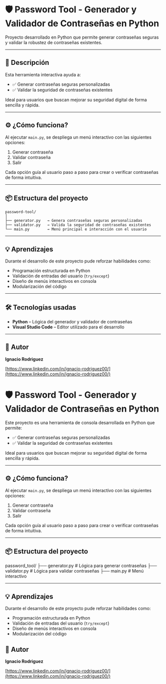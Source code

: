 # 🛡️ Password Tool - Generador y Validador de Contraseñas en Python

Proyecto desarrollado en Python que permite generar contraseñas seguras y validar la robustez de contraseñas existentes.

---

## 📌 Descripción

Esta herramienta interactiva ayuda a:

- ✅ Generar contraseñas seguras personalizadas
- ✅ Validar la seguridad de contraseñas existentes

Ideal para usuarios que buscan mejorar su seguridad digital de forma sencilla y rápida.

---

## ⚙️ ¿Cómo funciona?

Al ejecutar `main.py`, se despliega un menú interactivo con las siguientes opciones:

1. Generar contraseña
2. Validar contraseña
3. Salir

Cada opción guía al usuario paso a paso para crear o verificar contraseñas de forma intuitiva.

---

## 📦 Estructura del proyecto

```
password-tool/
│
├── generator.py   → Genera contraseñas seguras personalizadas
├── validator.py   → Valida la seguridad de contraseñas existentes
└── main.py        → Menú principal e interacción con el usuario 
```

---

## 💡 Aprendizajes

Durante el desarrollo de este proyecto pude reforzar habilidades como:

- Programación estructurada en Python
- Validación de entradas del usuario (`try/except`)
- Diseño de menús interactivos en consola
- Modularización del código

---

## 🛠️ Tecnologías usadas

- **Python** – Lógica del generador y validador de contraseñas
- **Visual Studio Code** – Editor utilizado para el desarrollo

---

## 📌 Autor

**Ignacio Rodriguez**  

[https://www.linkedin.com/in/ignacio-rodriguez00/](https://www.linkedin.com/in/ignacio-rodriguez00/)  

# 🛡️ Password Tool - Generador y Validador de Contraseñas en Python

Este proyecto es una herramienta de consola desarrollada en Python que permite:

- ✅ Generar contraseñas seguras personalizadas
- ✅ Validar la seguridad de contraseñas existentes

Ideal para usuarios que buscan mejorar su seguridad digital de forma sencilla y rápida.

---

## ⚙️ ¿Cómo funciona?

Al ejecutar `main.py`, se despliega un menú interactivo con las siguientes opciones:

1. Generar contraseña
2. Validar contraseña
3. Salir

Cada opción guía al usuario paso a paso para crear o verificar contraseñas de forma intuitiva.

---

## 📦 Estructura del proyecto

password_tool/
├── generator.py # Lógica para generar contraseñas
├── validator.py # Lógica para validar contraseñas
├── main.py # Menú interactivo

---

## 💡 Aprendizajes

Durante el desarrollo de este proyecto pude reforzar habilidades como:

- Programación estructurada en Python
- Validación de entradas del usuario (`try/except`)
- Diseño de menús interactivos en consola
- Modularización del código

## 📌 Autor

**Ignacio Rodriguez**  

[https://www.linkedin.com/in/ignacio-rodriguez00/](https://www.linkedin.com/in/ignacio-rodriguez00/)  
